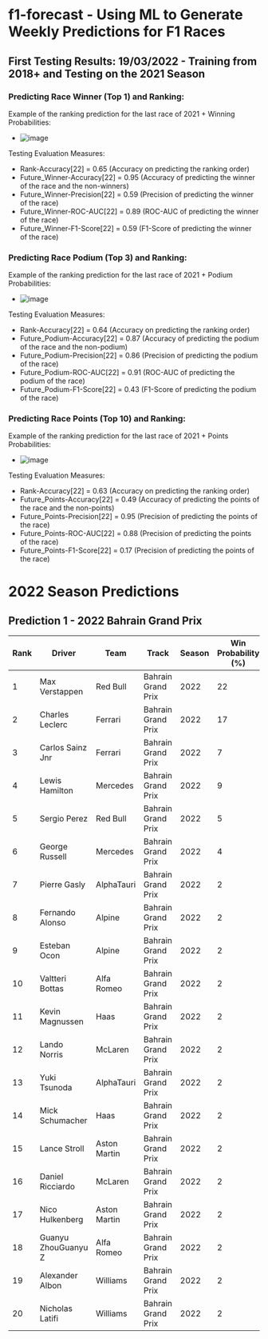 # f1-forecast - Using ML to Generate Weekly Predictions for F1 Races

## First Testing Results: 19/03/2022 - Training from 2018+ and Testing on the 2021 Season
### Predicting Race Winner (Top 1) and Ranking:

Example of the ranking prediction for the last race of 2021 + Winning Probabilities:
* ![image](https://user-images.githubusercontent.com/58941036/159131658-dc27a5db-8679-4417-8f7b-a5676a031fbe.png)

Testing Evaluation Measures:
* Rank-Accuracy[22] = 0.65 (Accuracy on predicting the ranking order)
* Future_Winner-Accuracy[22] = 0.95 (Accuracy of predicting the winner of the race and the non-winners)
* Future_Winner-Precision[22] = 0.59 (Precision of predicting the winner of the race)
* Future_Winner-ROC-AUC[22] = 0.89 (ROC-AUC of predicting the winner of the race)
* Future_Winner-F1-Score[22] = 0.59 (F1-Score of predicting the winner of the race)

### Predicting Race Podium (Top 3) and Ranking:

Example of the ranking prediction for the last race of 2021 + Podium Probabilities:
* ![image](https://user-images.githubusercontent.com/58941036/159131798-3320685d-7fee-443d-8748-f91a9ad1dfdc.png)

Testing Evaluation Measures:
* Rank-Accuracy[22] = 0.64 (Accuracy on predicting the ranking order)
* Future_Podium-Accuracy[22] = 0.87 (Accuracy of predicting the podium of the race and the non-podium)
* Future_Podium-Precision[22] = 0.86 (Precision of predicting the podium of the race)
* Future_Podium-ROC-AUC[22] = 0.91 (ROC-AUC of predicting the podium of the race)
* Future_Podium-F1-Score[22] = 0.43 (F1-Score of predicting the podium of the race)

### Predicting Race Points (Top 10) and Ranking:

Example of the ranking prediction for the last race of 2021 + Points Probabilities:
* ![image](https://user-images.githubusercontent.com/58941036/159131920-28dd9852-21fb-45aa-a9dc-f0feff3c1da5.png)

Testing Evaluation Measures:
* Rank-Accuracy[22] = 0.63 (Accuracy on predicting the ranking order)
* Future_Points-Accuracy[22] = 0.49 (Accuracy of predicting the points of the race and the non-points)
* Future_Points-Precision[22] = 0.95 (Precision of predicting the points of the race)
* Future_Points-ROC-AUC[22] = 0.88 (Precision of predicting the points of the race)
* Future_Points-F1-Score[22] = 0.17 (Precision of predicting the points of the race)

# 2022 Season Predictions
## Prediction 1 - 2022 Bahrain Grand Prix

Rank | Driver |  Team | Track | Season | Win Probability (%) | Podium Probability (%) | Points Probability (%) | Final Score (0-1) 
 --- | --- | --- | --- | --- | --- | --- | --- | --- | 
1 | Max Verstappen | Red Bull | Bahrain Grand Prix | 2022 | 22 | 23 | 80 | 0.0214
2 | Charles Leclerc | Ferrari | Bahrain Grand Prix | 2022 | 17 | 25 | 80 | 0.0181
3 | Carlos Sainz Jnr | Ferrari | Bahrain Grand Prix | 2022 | 7 | 23 | 80 | 0.0071
4 | Lewis Hamilton | Mercedes | Bahrain Grand Prix | 2022 | 9 | 16 | 76 | 0.0058
5 | Sergio Perez | Red Bull | Bahrain Grand Prix | 2022 | 5 | 16 | 76 | 0.0033
6 | George Russell | Mercedes | Bahrain Grand Prix | 2022 | 4 | 14 | 70 | 0.0021
7 | Pierre Gasly | AlphaTauri | Bahrain Grand Prix | 2022 | 2 | 13 | 68 | 0.0012
8 | Fernando Alonso | Alpine | Bahrain Grand Prix | 2022 | 2 | 13 | 70 | 0.0011
9 | Esteban Ocon | Alpine | Bahrain Grand Prix | 2022 | 2 | 12 | 69 | 0.001
10 | Valtteri Bottas | Alfa Romeo | Bahrain Grand Prix | 2022 | 2 | 13 | 56 | 0.001
11 | Kevin Magnussen | Haas | Bahrain Grand Prix | 2022 | 2 | 13 | 55 | 0.0009
12 | Lando Norris | McLaren | Bahrain Grand Prix | 2022 | 2 | 12 | 62 | 0.0009
13 | Yuki Tsunoda | AlphaTauri | Bahrain Grand Prix | 2022 | 2 | 13 | 27 | 0.0004
14 | Mick Schumacher | Haas | Bahrain Grand Prix | 2022 | 2 | 12 | 28 | 0.0004
15 | Lance Stroll | Aston Martin | Bahrain Grand Prix | 2022 | 2 | 12 | 23 | 0.0004
16 | Daniel Ricciardo | McLaren | Bahrain Grand Prix | 2022 | 2 | 12 | 19 | 0.0003
17 | Nico Hulkenberg | Aston Martin | Bahrain Grand Prix | 2022 | 2 | 12 | 18 | 0.0003
18 | Guanyu ZhouGuanyu Z | Alfa Romeo | Bahrain Grand Prix | 2022 | 2 | 12 | 14 | 0.0002
19 | Alexander Albon | Williams | Bahrain Grand Prix | 2022 | 2 | 12 | 11 | 0.0002
20 | Nicholas Latifi | Williams | Bahrain Grand Prix | 2022 | 2 | 12 | 6 | 0.0001
